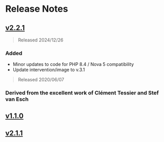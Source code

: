 # Release Notes

## [v2.2.1](https://github.com/ultrasimplified/nova-advanced-image-field/compare/v2.1.2...v2.2.1)

> Released 2024/12/26

### Added

- Minor updates to code for PHP 8.4 / Nova 5 compatibility
- Update intervention/image to v.3.1

> Released 2020/06/07

### Derived from the excellent work of Clément Tessier and Stef van Esch

## [v1.1.0](https://github.com/ctessier/nova-advanced-image-field/compare/v1.0.2...v1.1.0)

## [v2.1.1](https://github.com/ctessier/nova-advanced-image-field/releases/tag/v2.1.0)

